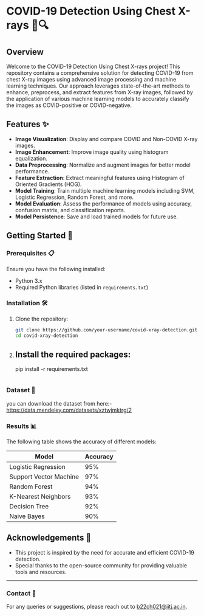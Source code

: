 # COVID-19 Detection Using Chest X-rays 🚀🔍


## Overview

Welcome to the COVID-19 Detection Using Chest X-rays project! This repository contains a comprehensive solution for detecting COVID-19 from chest X-ray images using advanced image processing and machine learning techniques. Our approach leverages state-of-the-art methods to enhance, preprocess, and extract features from X-ray images, followed by the application of various machine learning models to accurately classify the images as COVID-positive or COVID-negative.

## Features ✨

- **Image Visualization**: Display and compare COVID and Non-COVID X-ray images.
- **Image Enhancement**: Improve image quality using histogram equalization.
- **Data Preprocessing**: Normalize and augment images for better model performance.
- **Feature Extraction**: Extract meaningful features using Histogram of Oriented Gradients (HOG).
- **Model Training**: Train multiple machine learning models including SVM, Logistic Regression, Random Forest, and more.
- **Model Evaluation**: Assess the performance of models using accuracy, confusion matrix, and classification reports.
- **Model Persistence**: Save and load trained models for future use.

## Getting Started 🚀

### Prerequisites 📋

Ensure you have the following installed:
- Python 3.x
- Required Python libraries (listed in `requirements.txt`)

### Installation 🛠️

1. Clone the repository:
    ```sh
    git clone https://github.com/your-username/covid-xray-detection.git
    cd covid-xray-detection
    ```

2. Install the required packages:
    -
    pip install -r requirements.txt
    ```

### Dataset 📁

you can download the dataset from here:-https://data.mendeley.com/datasets/xztwjmktrg/2

### Results 📊

The following table shows the accuracy of different models:

| Model                  | Accuracy |
|------------------------|----------|
| Logistic Regression    | 95%      |
| Support Vector Machine | 97%      |
| Random Forest          | 94%      |
| K-Nearest Neighbors    | 93%      |
| Decision Tree          | 92%      |
| Naive Bayes            | 90%      |



## Acknowledgements 🙏

- This project is inspired by the need for accurate and efficient COVID-19 detection.
- Special thanks to the open-source community for providing valuable tools and resources.

---

### Contact 📧

For any queries or suggestions, please reach out to b22ch021@iitj.ac.in.
